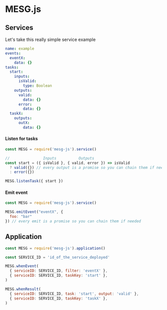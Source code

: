 # MESG.js

## Services

Let's take this really simple service example
```yml
name: example
events:
  eventX:
    data: {}
tasks:
  start:
    inputs:
      isValid:
        type: Boolean
    outputs:
      valid:
        data: {}
      error:
        data: {}
  taskX:
    outputs:
      outX:
        data: {}
```

#### Listen for tasks

```javascript
const MESG = require('mesg-js').service()

//               Inputs          Outputs
const start = ({ isValid }, { valid, error }) => isValid
  ? valid({}) // every output is a promise so you can chain them if needed
  : error({})

MESG.listenTask({ start })
```

#### Emit event

```javascript
const MESG = require('mesg-js').service()

MESG.emitEvent("eventX", {
  foo: "bar"
}) // every emit is a promise so you can chain them if needed
```


## Application

```javascript
const MESG = require('mesg-js').application()

const SERVICE_ID = 'id_of_the_service_deployed'

MESG.whenEvent(
  { serviceID: SERVICE_ID, filter: 'eventX' },
  { serviceID: SERVICE_ID, taskKey: 'start' },
)

MESG.whenResult(
  { serviceID: SERVICE_ID, task: 'start', output: 'valid' },
  { serviceID: SERVICE_ID, taskKey: 'taskX' },
)
```
